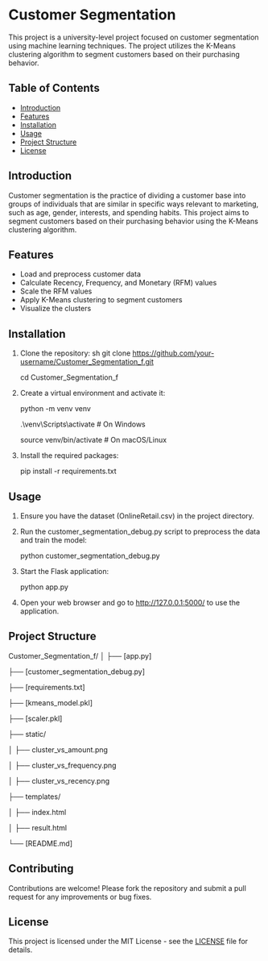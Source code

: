 # Customer Segmentation

This project is a university-level project focused on customer segmentation using machine learning techniques. The project utilizes the K-Means clustering algorithm to segment customers based on their purchasing behavior.

## Table of Contents

- [Introduction](#introduction)
- [Features](#features)
- [Installation](#installation)
- [Usage](#usage)
- [Project Structure](#project-structure)
- [License](#license)

## Introduction

Customer segmentation is the practice of dividing a customer base into groups of individuals that are similar in specific ways relevant to marketing, such as age, gender, interests, and spending habits. This project aims to segment customers based on their purchasing behavior using the K-Means clustering algorithm.

## Features

- Load and preprocess customer data
- Calculate Recency, Frequency, and Monetary (RFM) values
- Scale the RFM values
- Apply K-Means clustering to segment customers
- Visualize the clusters

## Installation

1. Clone the repository:
   sh
   git clone https://github.com/your-username/Customer_Segmentation_f.git

   cd Customer_Segmentation_f

2. Create a virtual environment and activate it:

    python -m venv venv

     .\venv\Scripts\activate  # On Windows

     source venv/bin/activate  # On macOS/Linux


3. Install the required packages:

    pip install -r requirements.txt


## Usage

1. Ensure you have the dataset (OnlineRetail.csv) in the project directory.

2. Run the customer_segmentation_debug.py script to preprocess the data and train the model:

    python customer_segmentation_debug.py


3. Start the Flask application:

    python app.py


4. Open your web browser and go to http://127.0.0.1:5000/ to use the application.



## Project Structure


Customer_Segmentation_f/
│
├── [app.py]

├── [customer_segmentation_debug.py]

├── [requirements.txt]

├── [kmeans_model.pkl]

├── [scaler.pkl]

├── static/

│   ├── cluster_vs_amount.png

│   ├── cluster_vs_frequency.png

│   ├── cluster_vs_recency.png

├── templates/

│   ├── index.html

│   ├── result.html

└── [README.md]



## Contributing

Contributions are welcome! Please fork the repository and submit a pull request for any improvements or bug fixes.


## License

This project is licensed under the MIT License - see the [LICENSE](LICENSE) file for details.